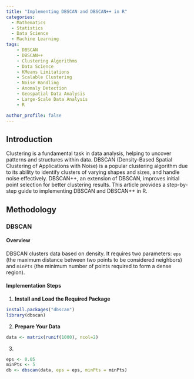 ```yaml
---
title: "Implementing DBSCAN and DBSCAN++ in R"
categories:
  - Mathematics
  - Statistics
  - Data Science
  - Machine Learning
tags:
    - DBSCAN
    - DBSCAN++
    - Clustering Algorithms
    - Data Science
    - KMeans Limitations
    - Scalable Clustering
    - Noise Handling
    - Anomaly Detection
    - Geospatial Data Analysis
    - Large-Scale Data Analysis
    - R

author_profile: false
---
```


## **Introduction**

Clustering is a fundamental task in data analysis, helping to uncover patterns and structures within data. DBSCAN (Density-Based Spatial Clustering of Applications with Noise) is a popular clustering algorithm due to its ability to identify clusters of varying shapes and sizes, and handle noise effectively. DBSCAN++, an extension of DBSCAN, improves initial point selection for better clustering results. This article provides a step-by-step guide to implementing DBSCAN and DBSCAN++ in R.

## **Methodology**

### **DBSCAN**

#### **Overview**

DBSCAN clusters data based on density. It requires two parameters: `eps` (the maximum distance between two points to be considered neighbors) and `minPts` (the minimum number of points required to form a dense region).

#### **Implementation Steps**

1. **Install and Load the Required Package**

```r
install.packages("dbscan")
library(dbscan)
```

2. **Prepare Your Data**

```r
data <- matrix(runif(1000), ncol=2)
```

3. 
```r
eps <- 0.05
minPts <- 5
db <- dbscan(data, eps = eps, minPts = minPts)
```